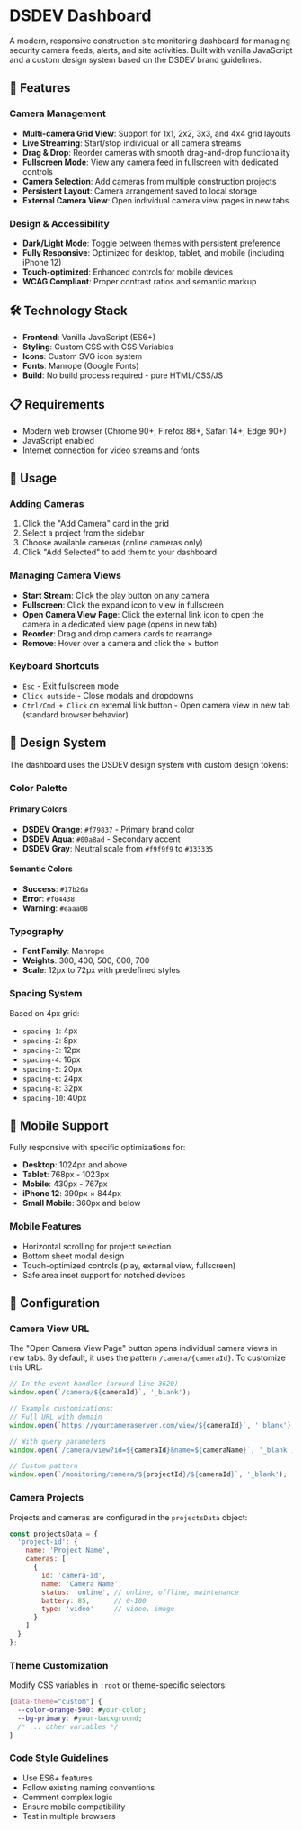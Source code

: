 # DSDEV Dashboard

A modern, responsive construction site monitoring dashboard for managing security camera feeds, alerts, and site activities. Built with vanilla JavaScript and a custom design system based on the DSDEV brand guidelines.

## 🚀 Features

### Camera Management
- **Multi-camera Grid View**: Support for 1x1, 2x2, 3x3, and 4x4 grid layouts
- **Live Streaming**: Start/stop individual or all camera streams
- **Drag & Drop**: Reorder cameras with smooth drag-and-drop functionality
- **Fullscreen Mode**: View any camera feed in fullscreen with dedicated controls
- **Camera Selection**: Add cameras from multiple construction projects
- **Persistent Layout**: Camera arrangement saved to local storage
- **External Camera View**: Open individual camera view pages in new tabs

### Design & Accessibility
- **Dark/Light Mode**: Toggle between themes with persistent preference
- **Fully Responsive**: Optimized for desktop, tablet, and mobile (including iPhone 12)
- **Touch-optimized**: Enhanced controls for mobile devices
- **WCAG Compliant**: Proper contrast ratios and semantic markup

## 🛠️ Technology Stack

- **Frontend**: Vanilla JavaScript (ES6+)
- **Styling**: Custom CSS with CSS Variables
- **Icons**: Custom SVG icon system
- **Fonts**: Manrope (Google Fonts)
- **Build**: No build process required - pure HTML/CSS/JS

## 📋 Requirements

- Modern web browser (Chrome 90+, Firefox 88+, Safari 14+, Edge 90+)
- JavaScript enabled
- Internet connection for video streams and fonts

## 📖 Usage

### Adding Cameras

1. Click the "Add Camera" card in the grid
2. Select a project from the sidebar
3. Choose available cameras (online cameras only)
4. Click "Add Selected" to add them to your dashboard

### Managing Camera Views

- **Start Stream**: Click the play button on any camera
- **Fullscreen**: Click the expand icon to view in fullscreen
- **Open Camera View Page**: Click the external link icon to open the camera in a dedicated view page (opens in new tab)
- **Reorder**: Drag and drop camera cards to rearrange
- **Remove**: Hover over a camera and click the × button

### Keyboard Shortcuts

- `Esc` - Exit fullscreen mode
- `Click outside` - Close modals and dropdowns
- `Ctrl/Cmd + Click` on external link button - Open camera view in new tab (standard browser behavior)

## 🎨 Design System

The dashboard uses the DSDEV design system with custom design tokens:

### Color Palette

#### Primary Colors
- **DSDEV Orange**: `#f79837` - Primary brand color
- **DSDEV Aqua**: `#00a8ad` - Secondary accent
- **DSDEV Gray**: Neutral scale from `#f9f9f9` to `#333335`

#### Semantic Colors
- **Success**: `#17b26a`
- **Error**: `#f04438`
- **Warning**: `#eaaa08`

### Typography

- **Font Family**: Manrope
- **Weights**: 300, 400, 500, 600, 700
- **Scale**: 12px to 72px with predefined styles

### Spacing System

Based on 4px grid:
- `spacing-1`: 4px
- `spacing-2`: 8px
- `spacing-3`: 12px
- `spacing-4`: 16px
- `spacing-5`: 20px
- `spacing-6`: 24px
- `spacing-8`: 32px
- `spacing-10`: 40px

## 📱 Mobile Support

Fully responsive with specific optimizations for:
- **Desktop**: 1024px and above
- **Tablet**: 768px - 1023px
- **Mobile**: 430px - 767px
- **iPhone 12**: 390px × 844px
- **Small Mobile**: 360px and below

### Mobile Features
- Horizontal scrolling for project selection
- Bottom sheet modal design
- Touch-optimized controls (play, external view, fullscreen)
- Safe area inset support for notched devices

## 🔧 Configuration

### Camera View URL

The "Open Camera View Page" button opens individual camera views in new tabs. By default, it uses the pattern `/camera/{cameraId}`. To customize this URL:

```javascript
// In the event handler (around line 3620)
window.open(`/camera/${cameraId}`, '_blank');

// Example customizations:
// Full URL with domain
window.open(`https://yourcameraserver.com/view/${cameraId}`, '_blank');

// With query parameters
window.open(`/camera/view?id=${cameraId}&name=${cameraName}`, '_blank');

// Custom pattern
window.open(`/monitoring/camera/${projectId}/${cameraId}`, '_blank');
```

### Camera Projects

Projects and cameras are configured in the `projectsData` object:

```javascript
const projectsData = {
  'project-id': {
    name: 'Project Name',
    cameras: [
      {
        id: 'camera-id',
        name: 'Camera Name',
        status: 'online', // online, offline, maintenance
        battery: 85,      // 0-100
        type: 'video'     // video, image
      }
    ]
  }
};
```

### Theme Customization

Modify CSS variables in `:root` or theme-specific selectors:

```css
[data-theme="custom"] {
  --color-orange-500: #your-color;
  --bg-primary: #your-background;
  /* ... other variables */
}
```

### Code Style Guidelines

- Use ES6+ features
- Follow existing naming conventions
- Comment complex logic
- Ensure mobile compatibility
- Test in multiple browsers


